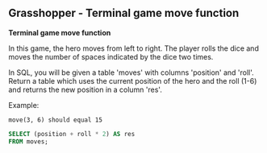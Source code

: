 ## Grasshopper - Terminal game move function

**Terminal game move function**

In this game, the hero moves from left to right. The player rolls the dice and moves the number of spaces indicated by the dice two times.

In SQL, you will be given a table 'moves' with columns 'position' and 'roll'. Return a table which uses the current position of the hero and the roll (1-6) and returns the new position in a column 'res'.

Example:
```
move(3, 6) should equal 15
```

```sql
SELECT (position + roll * 2) AS res 
FROM moves;
```  
